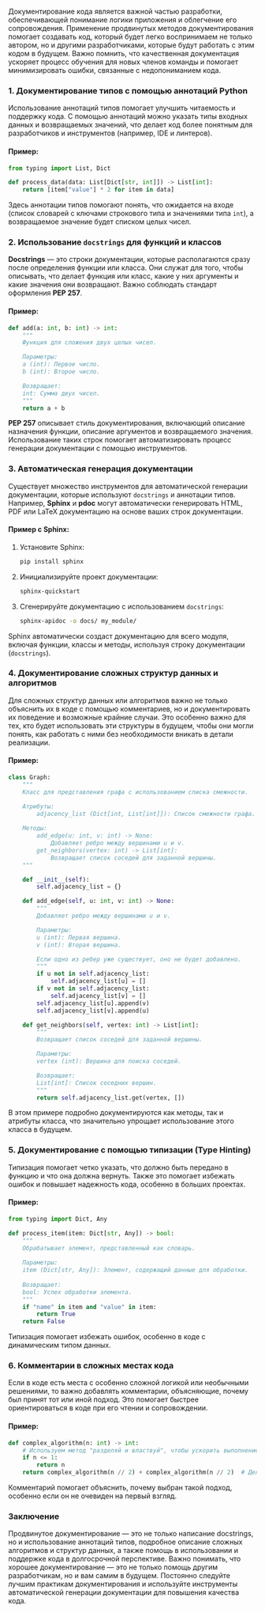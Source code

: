 Документирование кода является важной частью разработки, обеспечивающей понимание логики приложения и облегчение его сопровождения. Применение продвинутых методов документирования помогает создавать код, который будет легко воспринимаем не только автором, но и другими разработчиками, которые будут работать с этим кодом в будущем. Важно помнить, что качественная документация ускоряет процесс обучения для новых членов команды и помогает минимизировать ошибки, связанные с недопониманием кода.

### 1. **Документирование типов с помощью аннотаций Python**

Использование аннотаций типов помогает улучшить читаемость и поддержку кода. С помощью аннотаций можно указать типы входных данных и возвращаемых значений, что делает код более понятным для разработчиков и инструментов (например, IDE и линтеров).

#### Пример:
```python
from typing import List, Dict

def process_data(data: List[Dict[str, int]]) -> List[int]:
    return [item["value"] * 2 for item in data]
````

Здесь аннотации типов помогают понять, что ожидается на входе (список словарей с ключами строкового типа и значениями типа `int`), а возвращаемое значение будет списком целых чисел.

### 2. **Использование `docstrings` для функций и классов**

**Docstrings** — это строки документации, которые располагаются сразу после определения функции или класса. Они служат для того, чтобы описывать, что делает функция или класс, какие у них аргументы и какие значения они возвращают. Важно соблюдать стандарт оформления **PEP 257**.

#### Пример:

```python
def add(a: int, b: int) -> int:
    """
    Функция для сложения двух целых чисел.

    Параметры:
    a (int): Первое число.
    b (int): Второе число.

    Возвращает:
    int: Сумма двух чисел.
    """
    return a + b
```

**PEP 257** описывает стиль документирования, включающий описание назначения функции, описание аргументов и возвращаемого значения. Использование таких строк помогает автоматизировать процесс генерации документации с помощью инструментов.

### 3. **Автоматическая генерация документации**

Существует множество инструментов для автоматической генерации документации, которые используют `docstrings` и аннотации типов. Например, **Sphinx** и **pdoc** могут автоматически генерировать HTML, PDF или LaTeX документацию на основе ваших строк документации.

#### Пример с Sphinx:

1. Установите Sphinx:
    
    ```bash
    pip install sphinx
    ```
    
2. Инициализируйте проект документации:
    
    ```bash
    sphinx-quickstart
    ```
    
3. Сгенерируйте документацию с использованием `docstrings`:
    
    ```bash
    sphinx-apidoc -o docs/ my_module/
    ```
    

Sphinx автоматически создаст документацию для всего модуля, включая функции, классы и методы, используя строку документации (`docstrings`).

### 4. **Документирование сложных структур данных и алгоритмов**

Для сложных структур данных или алгоритмов важно не только объяснить их в коде с помощью комментариев, но и документировать их поведение и возможные крайние случаи. Это особенно важно для тех, кто будет использовать эти структуры в будущем, чтобы они могли понять, как работать с ними без необходимости вникать в детали реализации.

#### Пример:

```python
class Graph:
    """
    Класс для представления графа с использованием списка смежности.

    Атрибуты:
        adjacency_list (Dict[int, List[int]]): Список смежности графа.
        
    Методы:
        add_edge(u: int, v: int) -> None:
            Добавляет ребро между вершинами u и v.
        get_neighbors(vertex: int) -> List[int]:
            Возвращает список соседей для заданной вершины.
    """

    def __init__(self):
        self.adjacency_list = {}

    def add_edge(self, u: int, v: int) -> None:
        """
        Добавляет ребро между вершинами u и v.

        Параметры:
        u (int): Первая вершина.
        v (int): Вторая вершина.

        Если одно из ребер уже существует, оно не будет добавлено.
        """
        if u not in self.adjacency_list:
            self.adjacency_list[u] = []
        if v not in self.adjacency_list:
            self.adjacency_list[v] = []
        self.adjacency_list[u].append(v)
        self.adjacency_list[v].append(u)

    def get_neighbors(self, vertex: int) -> List[int]:
        """
        Возвращает список соседей для заданной вершины.

        Параметры:
        vertex (int): Вершина для поиска соседей.

        Возвращает:
        List[int]: Список соседних вершин.
        """
        return self.adjacency_list.get(vertex, [])
```

В этом примере подробно документируются как методы, так и атрибуты класса, что значительно упрощает использование этого класса в будущем.

### 5. **Документирование с помощью типизации (Type Hinting)**

Типизация помогает четко указать, что должно быть передано в функцию и что она должна вернуть. Также это помогает избежать ошибок и повышает надежность кода, особенно в больших проектах.

#### Пример:

```python
from typing import Dict, Any

def process_item(item: Dict[str, Any]) -> bool:
    """
    Обрабатывает элемент, представленный как словарь.
    
    Параметры:
    item (Dict[str, Any]): Элемент, содержащий данные для обработки.
    
    Возвращает:
    bool: Успех обработки элемента.
    """
    if "name" in item and "value" in item:
        return True
    return False
```

Типизация помогает избежать ошибок, особенно в коде с динамическим типом данных.

### 6. **Комментарии в сложных местах кода**

Если в коде есть места с особенно сложной логикой или необычными решениями, то важно добавлять комментарии, объясняющие, почему был принят тот или иной подход. Это помогает быстрее ориентироваться в коде при его чтении и сопровождении.

#### Пример:

```python
def complex_algorithm(n: int) -> int:
    # Используем метод "разделяй и властвуй", чтобы ускорить выполнение
    if n <= 1:
        return n
    return complex_algorithm(n // 2) + complex_algorithm(n // 2)  # Делим задачу пополам
```

Комментарий помогает объяснить, почему выбран такой подход, особенно если он не очевиден на первый взгляд.

### Заключение

Продвинутое документирование — это не только написание docstrings, но и использование аннотаций типов, подробное описание сложных алгоритмов и структур данных, а также помощь в использовании и поддержке кода в долгосрочной перспективе. Важно понимать, что хорошее документирование — это не только помощь другим разработчикам, но и вам самим в будущем. Постоянно следуйте лучшим практикам документирования и используйте инструменты автоматической генерации документации для повышения качества кода.